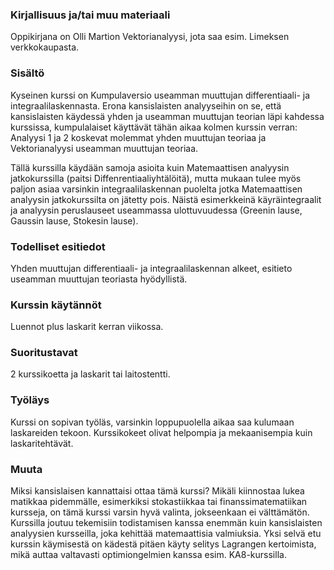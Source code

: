 ### Kirjallisuus ja/tai muu materiaali

Oppikirjana on Olli Martion Vektorianalyysi, jota saa esim. Limeksen verkkokaupasta.

### Sisältö

Kyseinen kurssi on Kumpulaversio useamman muuttujan differentiaali- ja integraalilaskennasta. Erona kansislaisten analyyseihin on se, että kansislaisten käydessä yhden ja useamman muuttujan teorian läpi kahdessa kurssissa, kumpulalaiset käyttävät tähän aikaa kolmen kurssin verran: Analyysi 1 ja 2 koskevat molemmat yhden muuttujan teoriaa ja Vektorianalyysi useamman muuttujan teoriaa.

Tällä kurssilla käydään samoja asioita kuin Matemaattisen analyysin jatkokurssilla (paitsi Diffenrentiaaliyhtälöitä), mutta mukaan tulee myös paljon asiaa varsinkin integraalilaskennan puolelta jotka Matemaattisen analyysin jatkokurssilta on jätetty pois. Näistä esimerkkeinä käyräintegraalit ja analyysin peruslauseet useammassa ulottuvuudessa (Greenin lause, Gaussin lause, Stokesin lause).

### Todelliset esitiedot

Yhden muuttujan differentiaali- ja integraalilaskennan alkeet, esitieto useamman muuttujan teoriasta hyödyllistä.

### Kurssin käytännöt

Luennot plus laskarit kerran viikossa.

### Suoritustavat

2 kurssikoetta ja laskarit tai laitostentti.

### Työläys

Kurssi on sopivan työläs, varsinkin loppupuolella aikaa saa kulumaan laskareiden tekoon. Kurssikokeet olivat helpompia ja mekaanisempia kuin laskaritehtävät.

### Muuta

Miksi kansislaisen kannattaisi ottaa tämä kurssi? Mikäli kiinnostaa lukea matikkaa pidemmälle, esimerkiksi stokastiikkaa tai finanssimatematiikan kursseja, on tämä kurssi varsin hyvä valinta, jokseenkaan ei välttämätön. Kurssilla joutuu tekemisiin todistamisen kanssa enemmän kuin kansislaisten analyysien kursseilla, joka kehittää matemaattisia valmiuksia. Yksi selvä etu kurssin käymisestä on kädestä pitäen käyty selitys Lagrangen kertoimista, mikä auttaa valtavasti optimiongelmien kanssa esim. KA8-kurssilla.